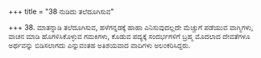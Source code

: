 +++
title = "38 ನುಡಿದು ತಲೆದೂಗಿಸುವ"

+++
38. ಮಾತನ್ನಾಡಿ ತಲೆದೂಗಿಸುವ, ಹಳೆಗನ್ನಡಕ್ಕೆ ಹಾಹಾ ಎನಿಸುವುದಲ್ಲದೇ ಮೆಚ್ಚುಗೆ ಪಡೆಯುವ ವಾಗ್ಮಿಗಳು, ವಾಚನ ಮಾಡಿ ಹೊಗಳಿಸಿಕೊಳ್ಳುವ ಗಮಕಿಗಳು, ಕೊಡುವ ಪದ್ಯಕ್ಕೆ ಸಂದರ್ಭಗಳಿಗೆ ಬ್ರಹ್ಮ  ಮೊದಲಾದ ದೇವತೆಗಳೂ ಅರ್ಥವನ್ನು ಬಿಡಿಸಲಾಗದು ಎನ್ನುವಂತಹ ಅತಿಶಯವಾದ ವಾದಿಗಳು ಅಲಂಕರಿಸಿದ್ದರು.